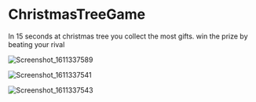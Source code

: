# ChristmasTreeGame
 In 15 seconds at christmas tree you collect the most gifts.  win the prize by beating your rival

![Screenshot_1611337589](https://user-images.githubusercontent.com/70522562/105526076-f9ef9080-5cf2-11eb-8ebe-88a7657492ff.png)

![Screenshot_1611337541](https://user-images.githubusercontent.com/70522562/105526084-fcea8100-5cf2-11eb-836f-c1ea44a68b1b.png)

![Screenshot_1611337543](https://user-images.githubusercontent.com/70522562/105526096-007e0800-5cf3-11eb-85e8-7c2978fdb9a4.png)
